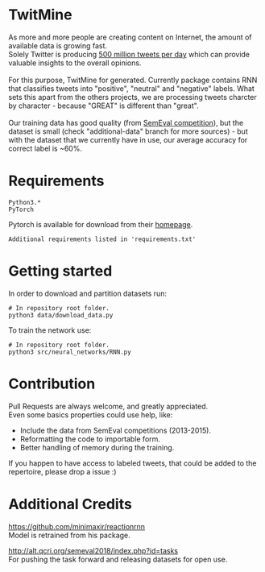 # TwitMine
As more and more people are creating content on Internet, the amount of available data is growing fast.<br>
Solely Twitter is producing [500 million tweets per day](http://www.internetlivestats.com/twitter-statistics/) which can provide valuable insights to the overall opinions.<br>
<br>
For this purpose, TwitMine for generated. Currently package contains RNN that classifies tweets
into "positive", "neutral" and "negative" labels.
What sets this apart from the others projects, we are processing tweets charcter by character - because "GREAT" is different than "great". <br>
<br>
Our training data has good quality (from [SemEval competition](http://alt.qcri.org/semeval2018/index.php?id=tasks)), but the dataset is small (check "additional-data" branch for more sources) - but with the dataset that we currently have in use, our average accuracy for correct label is ~60%.

# Requirements

```
Python3.*
PyTorch
```

Pytorch is available for download from their [homepage](http://pytorch.org/).

```
Additional requirements listed in 'requirements.txt'
```

# Getting started

In order to download and partition datasets run:
```
# In repository root folder.
python3 data/download_data.py
```

To train the network use:
```
# In repository root folder.
python3 src/neural_networks/RNN.py
```


# Contribution

Pull Requests are always welcome, and greatly appreciated.<br>
Even some basics properties could use help, like:
 * Include the data from SemEval competitions (2013-2015).
 * Reformatting the code to importable form.
 * Better handling of memory during the training.

If you happen to have access to labeled tweets, that could be added to the repertoire, please drop a issue :)


# Additional Credits
https://github.com/minimaxir/reactionrnn<br>
Model is retrained from his package.

http://alt.qcri.org/semeval2018/index.php?id=tasks<br>
For pushing the task forward and releasing datasets for open use.
